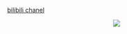 <a href="https://space.bilibili.com/180492401?spm_id_from=333.337.0.0">bilibili chanel</a>
<p style="width:100%" align="center">
    <img src="https://s2.loli.net/2023/08/28/49EcwxOj7MYuXfL.gif" />
</p>

